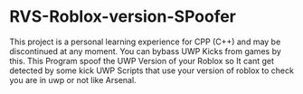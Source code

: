 # RVS-Roblox-version-SPoofer
This project is a personal learning experience for CPP (C++) and may be discontinued at any moment. You can bybass UWP Kicks from games by this. This Program spoof the UWP Version of your Roblox so It cant get detected by some kick UWP Scripts that use your version of roblox to check you are in uwp or not like Arsenal.
